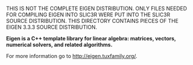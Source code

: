 THIS IS NOT THE COMPLETE EIGEN DISTRIBUTION. ONLY FILES NEEDED FOR COMPILING EIGEN INTO SLIC3R WERE PUT INTO THE SLIC3R SOURCE DISTRIBUTION.
THIS DIRECTORY CONTAINS PIECES OF THE EIGEN 3.3.3 SOURCE DISTRIBUTION.


**Eigen is a C++ template library for linear algebra: matrices, vectors, numerical solvers, and related algorithms.**

For more information go to http://eigen.tuxfamily.org/.

